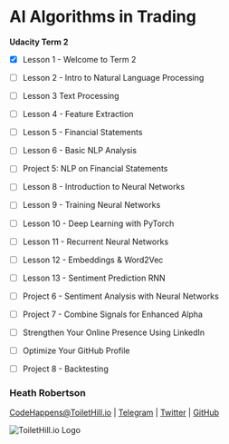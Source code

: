 # AI Algorithms in Trading
**Udacity Term 2**


- [x] Lesson 1 - Welcome to Term 2
- [ ] Lesson 2 - Intro to Natural Language Processing
- [ ] Lesson 3 Text Processing
- [ ] Lesson 4 - Feature Extraction
- [ ] Lesson 5 - Financial Statements
- [ ] Lesson 6 - Basic NLP Analysis
- [ ] Project 5: NLP on Financial Statements
- [ ] Lesson 8 - Introduction to Neural Networks
- [ ] Lesson 9 - Training Neural Networks
- [ ] Lesson 10 - Deep Learning with PyTorch
- [ ] Lesson 11 - Recurrent Neural Networks
- [ ] Lesson 12 - Embeddings & Word2Vec
- [ ] Lesson 13 - Sentiment Prediction RNN
- [ ] Project 6 - Sentiment Analysis with Neural Networks
- [ ] Project 7 - Combine Signals for Enhanced Alpha
- [ ] Strengthen Your Online Presence Using LinkedIn
- [ ] Optimize Your GitHub Profile
- [ ] Project 8 - Backtesting


### Heath Robertson
[CodeHappens@ToiletHill.io](mailto:CodeHappens@ToiletHill.io?subject=[GitHub]%20Repo) | [Telegram](http://t.me/heathdrobertson) | [Twitter](https://twitter.com/heathdrobertson) | [GitHub](https://github.com/heathdrobertson)


![ToiletHill.io Logo](https://heathdrobertson.github.io/images/logo/ToiletHill.png)
